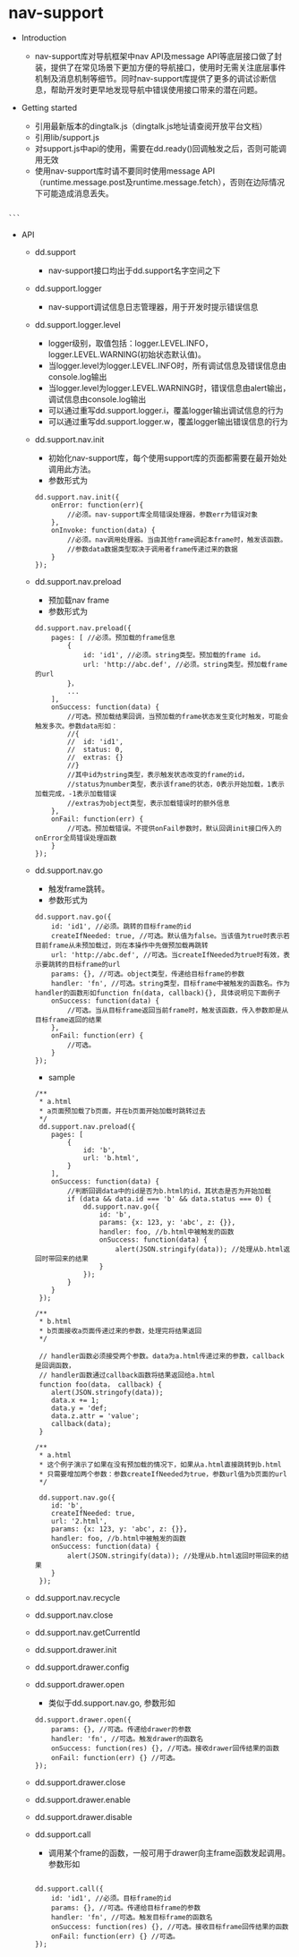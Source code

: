 # nav-support

* Introduction
	* nav-support库对导航框架中nav API及message API等底层接口做了封装，提供了在常见场景下更加方便的导航接口，使用时无需关注底层事件机制及消息机制等细节。同时nav-support库提供了更多的调试诊断信息，帮助开发时更早地发现导航中错误使用接口带来的潜在问题。


* Getting started
	* 引用最新版本的dingtalk.js（dingtalk.js地址请查阅开放平台文档）
	* 引用lib/support.js
	* 对support.js中api的使用，需要在dd.ready()回调触发之后，否则可能调用无效
	* 使用nav-support库时请不要同时使用message API（runtime.message.post及runtime.message.fetch），否则在边际情况下可能造成消息丢失。
	
	```
<!DOCTYPE html>
<html>
<head>
	<!-- 此处dingtalk.js版本（0.6.6）需要更新至最新版本 -->
    <script type="text/javascript" src="http://g.alicdn.com/ilw/ding/0.6.6/scripts/dingtalk.js"></script>
	<script type="text/javascript" src="lib/javascripts/support.js"></script>
	<script type="text/javascript">
	dd.ready(function() {
		dd.support.nav.init({
            onInvoke: function(data) {
                alert('onInvoke: ' + JSON.stringify(data));
            },
            onError: function(err) {
                alert('onError: ' + JSON.stringify(err));
            }
        });
	});
    </script>
</head>
<body></body>
</html>

	```
	
* API
	* dd.support
		* nav-support接口均出于dd.support名字空间之下
	* dd.support.logger
		* nav-support调试信息日志管理器，用于开发时提示错误信息
	* dd.support.logger.level
		* logger级别，取值包括：logger.LEVEL.INFO，logger.LEVEL.WARNING(初始状态默认值)。
		* 当logger.level为logger.LEVEL.INFO时，所有调试信息及错误信息由console.log输出
		* 当logger.level为logger.LEVEL.WARNING时，错误信息由alert输出，调试信息由console.log输出
		* 可以通过重写dd.support.logger.i，覆盖logger输出调试信息的行为
		* 可以通过重写dd.support.logger.w，覆盖logger输出错误信息的行为
	* dd.support.nav.init
		* 初始化nav-support库，每个使用support库的页面都需要在最开始处调用此方法。
		* 参数形式为
		
		```
		dd.support.nav.init({
			onError: function(err){
				//必须。nav-support库全局错误处理器，参数err为错误对象
			},
			onInvoke: function(data) {
				//必须。nav调用处理器。当由其他frame调起本frame时，触发该函数。
				//参数data数据类型取决于调用者frame传递过来的数据
			}
		});
		
		```
	* dd.support.nav.preload
		* 预加载nav frame
		* 参数形式为
		
		```
		dd.support.nav.preload({
			pages: [ //必须。预加载的frame信息
				{
					id: 'id1', //必须。string类型。预加载的frame id。
					url: 'http://abc.def', //必须。string类型。预加载frame的url
				}，
				...
			],
			onSuccess: function(data) {
				//可选。预加载结果回调，当预加载的frame状态发生变化时触发，可能会触发多次。参数data形如：
				//{
				//	id: 'id1',  
				//	status: 0,
				//	extras: {}
				//} 
				//其中id为string类型，表示触发状态改变的frame的id，
				//status为number类型，表示该frame的状态，0表示开始加载，1表示加载完成，-1表示加载错误
				//extras为object类型，表示加载错误时的额外信息
			},
			onFail: function(err) {
				//可选。预加载错误。不提供onFail参数时，默认回调init接口传入的onError全局错误处理函数
			}
		});
		
		```
	* dd.support.nav.go
		* 触发frame跳转。
		* 参数形式为
		
		```
		dd.support.nav.go({
			id: 'id1', //必须。跳转的目标frame的id
			createIfNeeded: true, //可选。默认值为false。当该值为true时表示若目前frame从未预加载过，则在本操作中先做预加载再跳转
			url: 'http://abc.def', //可选。当createIfNeeded为true时有效，表示要跳转的目标frame的url
			params: {}, //可选。object类型，传递给目标frame的参数
			handler: 'fn', //可选。string类型，目标frame中被触发的函数名。作为handler的函数形如function fn(data, callback){}, 具体说明见下面例子
			onSuccess: function(data) {
				//可选。当从目标frame返回当前frame时，触发该函数，传入参数即是从目标frame返回的结果
			},
			onFail: function(err) {
				//可选。
			}
		});
		
		```
		
		* sample
		
		```
		/**
		 * a.html
		 * a页面预加载了b页面，并在b页面开始加载时跳转过去
		 */
		 dd.support.nav.preload({
		 	pages: [
		 		{
		 			id: 'b',
		 			url: 'b.html',
		 		}
		 	],
		 	onSuccess: function(data) {
		 		//判断回调data中的id是否为b.html的id，其状态是否为开始加载
		 		if (data && data.id === 'b' && data.status === 0) {
		 			dd.support.nav.go({
		 				id: 'b',
		 				params: {x: 123, y: 'abc', z: {}},
		 				handler: foo, //b.html中被触发的函数
		 				onSuccess: function(data) {
		 					alert(JSON.stringify(data)); //处理从b.html返回时带回来的结果
		 				}
		 			});
		 		}
		 	}
		 });
		
		```
		
		```
		/**
		 * b.html
		 * b页面接收a页面传递过来的参数，处理完将结果返回
		 */
		 
		 // handler函数必须接受两个参数。data为a.html传递过来的参数，callback是回调函数，
		 // handler函数通过callback函数将结果返回给a.html
		 function foo(data， callback) {
		 	alert(JSON.stringofy(data));
		 	data.x += 1;
		 	data.y = 'def;
		 	data.z.attr = 'value';
		 	callback(data);
		 }
		
		```
		
		```
		/**
		 * a.html
		 * 这个例子演示了如果在没有预加载的情况下，如果从a.html直接跳转到b.html
		 * 只需要增加两个参数：参数createIfNeeded为true，参数url值为b页面的url
		 */
		 
		 dd.support.nav.go({
		 	id: 'b',
		 	createIfNeeded: true,
		 	url: '2.html',
		 	params: {x: 123, y: 'abc', z: {}},
		 	handler: foo, //b.html中被触发的函数
		 	onSuccess: function(data) {
		 		alert(JSON.stringify(data)); //处理从b.html返回时带回来的结果
		 	}
		 });
		
		```
	* dd.support.nav.recycle
	* dd.support.nav.close
	* dd.support.nav.getCurrentId
	* dd.support.drawer.init
	* dd.support.drawer.config
	* dd.support.drawer.open
		* 类似于dd.support.nav.go, 参数形如
		
		```
		dd.support.drawer.open({
			params: {}, //可选。传递给drawer的参数
			handler: 'fn', //可选。触发drawer的函数名
			onSuccess: function(res) {}, //可选。接收drawer回传结果的函数
			onFail: function(err) {} //可选。
		});
		
		```
		
	* dd.support.drawer.close
	* dd.support.drawer.enable
	* dd.support.drawer.disable
	* dd.support.call
		* 调用某个frame的函数，一般可用于drawer向主frame函数发起调用。参数形如
		
		```
		
		dd.support.call({
			id: 'id1', //必须。目标frame的id
			params: {}, //可选。传递给目标frame的参数
			handler: 'fn', //可选。触发目标frame的函数名
			onSuccess: function(res) {}, //可选。接收目标frame回传结果的函数
			onFail: function(err) {} //可选。
		});
		
		```
